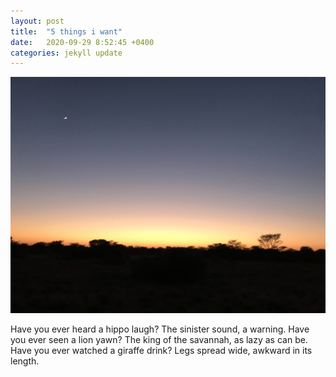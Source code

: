 ```yaml
---
layout: post
title:  "5 things i want"
date:   2020-09-29 8:52:45 +0400
categories: jekyll update
---
```

![ALT](https://github.com/havemaps/havemaps.github.io/blob/master/img/2020-09-29-serowe.JPG?raw=true "HOVER")

Have you ever heard a hippo laugh? The sinister sound, a warning. Have you ever seen a lion yawn? The king of the savannah, as lazy as can be.
Have you ever watched a giraffe drink? Legs spread wide, awkward in its length.

